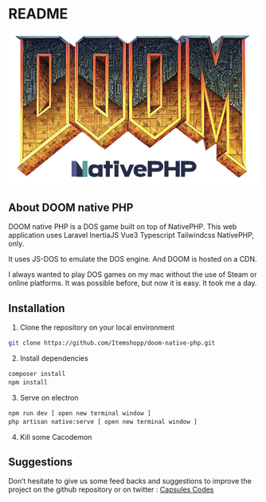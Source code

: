 # README

![doom-native-php.png](public/assets/doom-native-php.png)

## About DOOM native PHP

DOOM native PHP is a  DOS game built on top of NativePHP.
This web application uses Laravel InertiaJS Vue3 Typescript Tailwindcss NativePHP, only.

It uses JS-DOS to emulate the DOS engine. And DOOM is hosted on a CDN.

I always wanted to play DOS games on my mac without the use of Steam or online platforms.
It was possible before, but now it is easy. It took me a day.

## Installation

1. Clone the repository on your local environment

```bash
git clone https://github.com/Itemshopp/doom-native-php.git
```

2. Install dependencies

```bash
composer install
npm install
```

3. Serve on electron

```bash
npm run dev [ open new terminal window ]
php artisan native:serve [ open new terminal window ]
```

4. Kill some Cacodemon

## Suggestions

Don’t hesitate to give us some feed backs and suggestions to improve the project on the github repository or on twitter : [Capsules Codes](https://twitter.com/capsulescodes)
